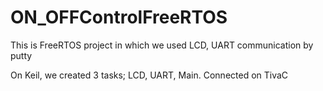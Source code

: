 # ON_OFFControlFreeRTOS
This is FreeRTOS project in which we used LCD, UART communication by putty

On Keil, we created 3 tasks; LCD, UART, Main.
Connected on TivaC
